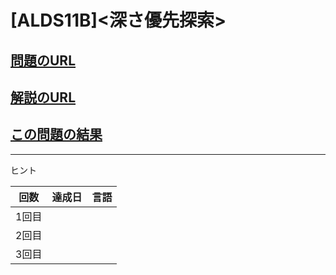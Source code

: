# \[ALDS11B\]\<深さ優先探索\>

## [問題のURL](https://onlinejudge.u-aizu.ac.jp/problems/ALDS1_11_B)

## [解説のURL]()

## [この問題の結果](https://onlinejudge.u-aizu.ac.jp/solutions/problem/ALDS1_11_B)

---

ヒント

| 回数 | 達成日 | 言語 |
| --- | ----- | ---- |
| 1回目 |  |  |
| 2回目 |  |  |
| 3回目 |  |  |
